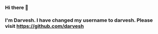 ### Hi there 👋

### I'm Darvesh. I have changed my username to darvesh. Please visit https://github.com/darvesh
